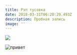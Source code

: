 ```yaml
---
title: Рэп тусовка
date: 2018-03-31T06:20:29.493Z
description: Пробная запись
image: ''
---
```

![](/img/about-single-origin.jpg)

![привет](/img/1_oicugrafenjz5ng5hfnhog.png)
